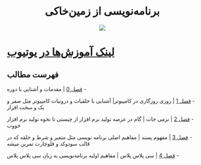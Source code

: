 
<div align="center">
  
#  برنامه‌نویسی از زمین‌خاکی
  
</div>
<p align="center">
  <img  src="https://github.com/ralireza/baz/blob/main/logo.png?raw=true">
</p>


# [لینک آموزش‌ها در یوتیوب](https://www.youtube.com/playlist?list=PL7M32hJnv9BeRR_D3WtuRyP9c-E1Wr1ob)  

## فهرست مطالب

&#x202b; - [فصل 0](https://github.com/Ralireza/baz/tree/main/%D9%81%D8%B5%D9%84%200) |  مقدمات و آشنایی با دوره 

&#x202b; - [فصل 1](https://github.com/Ralireza/baz/tree/main/%D9%81%D8%B5%D9%84%20%DB%B1) |   روزی روزگاری در کامپیوتر| آشنایی با خلقیات و درونیات کامپیوتر مثل صفر و یک و سخت افزار 

&#x202b; - [فصل 2](https://github.com/Ralireza/baz/tree/main/%D9%81%D8%B5%D9%84%20%DB%B2) |  نرمی جات | گام در عرصه تولید نرم افزار از چیستی تا نحوه تولید نرم افزار خووب 

&#x202b; - [فصل 3](https://github.com/Ralireza/baz/tree/main/%D9%81%D8%B5%D9%84%20%DB%B3) |  مفهوم پسند | مفاهیم اصلی برنامه نویسی مثل متغیر و شرط و حلقه که در قالب سودوکد و فلوچارت تمرین میشه

&#x202b; - [فصل 4](https://github.com/Ralireza/baz/tree/main/%D9%81%D8%B5%D9%84%20%DB%B4) | سی پلاس پلاس | مفاهیم اولیه برنامه‌نویسی به زبان سی پلاس پلاس
